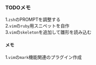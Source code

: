 ### TODOメモ  

1.`zsh`のPROMPTを調整する  
2.`vim`の`ruby`用スニペットを自作  
3.`vim`の`skeleton`を追加して雛形を読み込む  

#### メモ  

1.`vim`の`mark`機能関連のプラグイン作成  
